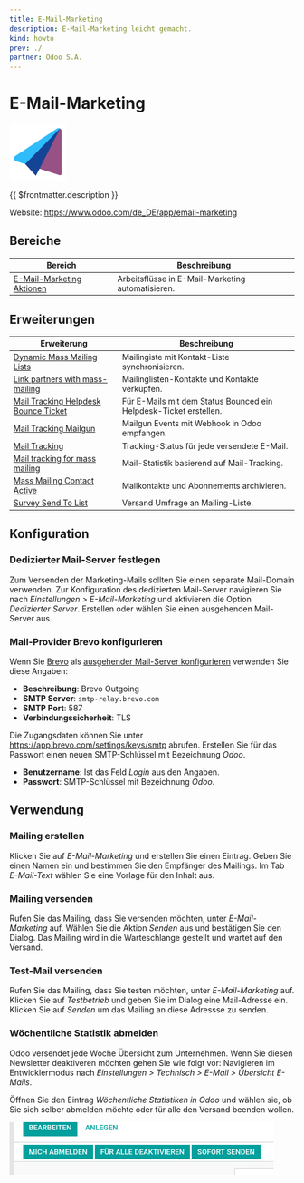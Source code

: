 ```yaml
---
title: E-Mail-Marketing
description: E-Mail-Marketing leicht gemacht.
kind: howto
prev: ./
partner: Odoo S.A.
---
```


# E-Mail-Marketing

![icons_odoo_mass_mailing](attachments/icons_odoo_mass_mailing.png)

{{ $frontmatter.description }}

Website: <https://www.odoo.com/de_DE/app/email-marketing>

## Bereiche

| Bereich                                                  | Beschreibung                                      |
| -------------------------------------------------------- | ------------------------------------------------- |
| [E-Mail-Marketing Aktionen](Mass%20Mailing%20Actions.md) | Arbeitsflüsse in E-Mail-Marketing automatisieren. |

## Erweiterungen

| Erweiterung                                                                              | Beschreibung                                                      |
| ---------------------------------------------------------------------------------------- | ----------------------------------------------------------------- |
| [Dynamic Mass Mailing Lists](Mass%20Mailing%20List%20Dynamic.md)                         | Mailingiste mit Kontakt-Liste synchronisieren.                    |
| [Link partners with mass-mailing](Mass%20Mailing%20Partner.md)                           | Mailinglisten-Kontakte und Kontakte verküpfen.                    |
| [Mail Tracking Helpdesk Bounce Ticket ](Mail%20Tracking%20Helpdesk%20Bounce%20Ticket.md) | Für E-Mails mit dem Status Bounced ein Helpdesk-Ticket erstellen. |
| [Mail Tracking Mailgun](Mail%20Tracking%20Mailgun.md)                                    | Mailgun Events mit Webhook in Odoo empfangen.                     |
| [Mail Tracking](Mail%20Tracking.md)                                                      | Tracking-Status für jede versendete E-Mail.                       |
| [Mail tracking for mass mailing](Mail%20tracking%20for%20mass%20mailing.md)              | Mail-Statistik basierend auf Mail-Tracking.                       |
| [Mass Mailing Contact Active](Mass%20Mailing%20Contact%20Active.md)                      | Mailkontakte und Abonnements archivieren.                         |
| [Survey Send To List](Survey%20Send%20To%20List.md)                                      | Versand Umfrage an Mailing-Liste.                                 |

## Konfiguration

### Dedizierter Mail-Server festlegen

Zum Versenden der Marketing-Mails sollten Sie einen separate Mail-Domain verwenden. Zur Konfiguration des dedizierten Mail-Server navigieren Sie nach _Einstellungen > E-Mail-Marketing_ und aktivieren die Option _Dedizierter Server_. Erstellen oder wählen Sie einen ausgehenden Mail-Server aus.

### Mail-Provider Brevo konfigurieren

Wenn Sie [Brevo](https://www.brevo.com) als [ausgehender Mail-Server konfigurieren](Settings%20E-Mail.md#Ausgehender%20Mail-Server%20konfigurieren) verwenden Sie diese Angaben:

- **Beschreibung**: Brevo Outgoing
- **SMTP Server**: `smtp-relay.brevo.com`
- **SMTP Port**: 587
- **Verbindungssicherheit**: TLS

Die Zugangsdaten können Sie unter <https://app.brevo.com/settings/keys/smtp> abrufen. Erstellen Sie für das Passwort einen neuen SMTP-Schlüssel mit Bezeichnung _Odoo_.

- **Benutzername**: Ist das Feld _Login_ aus den Angaben.
- **Passwort**: SMTP-Schlüssel mit Bezeichnung _Odoo_.

## Verwendung

### Mailing erstellen

Klicken Sie auf _E-Mail-Marketing_ und erstellen Sie einen Eintrag. Geben Sie einen Namen ein und bestimmen Sie den Empfänger des Mailings. Im Tab _E-Mail-Text_ wählen Sie eine Vorlage für den Inhalt aus.

### Mailing versenden

Rufen Sie das Mailing, dass Sie versenden möchten, unter _E-Mail-Marketing_ auf. Wählen Sie die Aktion _Senden_ aus und bestätigen Sie den Dialog. Das Mailing wird in die Warteschlange gestellt und wartet auf den Versand.

### Test-Mail versenden

Rufen Sie das Mailing, dass Sie testen möchten, unter _E-Mail-Marketing_ auf. Klicken Sie auf _Testbetrieb_ und geben Sie im Dialog eine Mail-Adresse ein. Klicken Sie auf _Senden_ um das Mailing an diese Adressse zu senden.

### Wöchentliche Statistik abmelden

Odoo versendet jede Woche Übersicht zum Unternehmen. Wenn Sie diesen Newsletter deaktiveren möchten gehen Sie wie folgt vor: Navigieren im Entwicklermodus nach _Einstellungen > Technisch > E-Mail > Übersicht E-Mails_.

Öffnen Sie den Eintrag _Wöchentliche Statistiken in Odoo_ und wählen sie, ob Sie sich selber abmelden möchte oder für alle den Versand beenden wollen.

![](attachments/E-Mail-Marketing%20Versand%20beenden.png)
